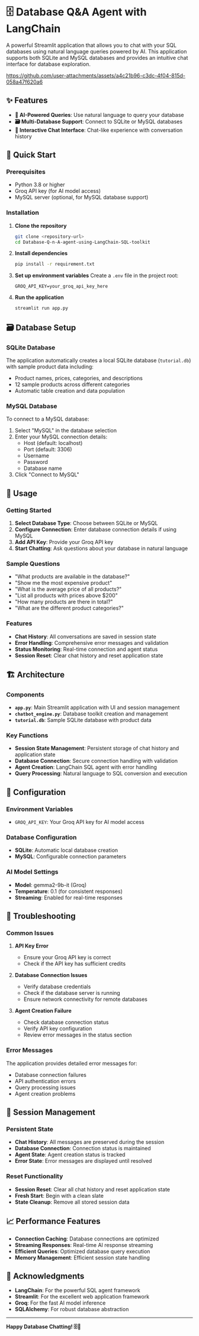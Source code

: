 # 🗄️ Database Q&A Agent with LangChain

A powerful Streamlit application that allows you to chat with your SQL databases using natural language queries powered by AI. This application supports both SQLite and MySQL databases and provides an intuitive chat interface for database exploration.


https://github.com/user-attachments/assets/a4c21b96-c3dc-4f04-815d-058a47f620a6




## ✨ Features

- **🤖 AI-Powered Queries**: Use natural language to query your database
- **🗃️ Multi-Database Support**: Connect to SQLite or MySQL databases
- **💬 Interactive Chat Interface**: Chat-like experience with conversation history

## 🚀 Quick Start

### Prerequisites

- Python 3.8 or higher
- Groq API key (for AI model access)
- MySQL server (optional, for MySQL database support)

### Installation

1. **Clone the repository**
   ```bash
   git clone <repository-url>
   cd Database-Q-n-A-agent-using-LangChain-SQL-toolkit
   ```

2. **Install dependencies**
   ```bash
   pip install -r requirement.txt
   ```

3. **Set up environment variables**
   Create a `.env` file in the project root:
   ```env
   GROQ_API_KEY=your_groq_api_key_here
   ```

4. **Run the application**
   ```bash
   streamlit run app.py
   ```

## 🗃️ Database Setup

### SQLite Database
The application automatically creates a local SQLite database (`tutorial.db`) with sample product data including:
- Product names, prices, categories, and descriptions
- 12 sample products across different categories
- Automatic table creation and data population

### MySQL Database
To connect to a MySQL database:
1. Select "MySQL" in the database selection
2. Enter your MySQL connection details:
   - Host (default: localhost)
   - Port (default: 3306)
   - Username
   - Password
   - Database name
3. Click "Connect to MySQL"

## 💬 Usage

### Getting Started
1. **Select Database Type**: Choose between SQLite or MySQL
2. **Configure Connection**: Enter database connection details if using MySQL
3. **Add API Key**: Provide your Groq API key
4. **Start Chatting**: Ask questions about your database in natural language

### Sample Questions
- "What products are available in the database?"
- "Show me the most expensive product"
- "What is the average price of all products?"
- "List all products with prices above $200"
- "How many products are there in total?"
- "What are the different product categories?"

### Features
- **Chat History**: All conversations are saved in session state
- **Error Handling**: Comprehensive error messages and validation
- **Status Monitoring**: Real-time connection and agent status
- **Session Reset**: Clear chat history and reset application state

## 🏗️ Architecture

### Components
- **`app.py`**: Main Streamlit application with UI and session management
- **`chatbot_engine.py`**: Database toolkit creation and management
- **`tutorial.db`**: Sample SQLite database with product data

### Key Functions
- **Session State Management**: Persistent storage of chat history and application state
- **Database Connection**: Secure connection handling with validation
- **Agent Creation**: LangChain SQL agent with error handling
- **Query Processing**: Natural language to SQL conversion and execution

## 🔧 Configuration

### Environment Variables
- `GROQ_API_KEY`: Your Groq API key for AI model access

### Database Configuration
- **SQLite**: Automatic local database creation
- **MySQL**: Configurable connection parameters

### AI Model Settings
- **Model**: gemma2-9b-it (Groq)
- **Temperature**: 0.1 (for consistent responses)
- **Streaming**: Enabled for real-time responses


## 🐛 Troubleshooting

### Common Issues

1. **API Key Error**
   - Ensure your Groq API key is correct
   - Check if the API key has sufficient credits

2. **Database Connection Issues**
   - Verify database credentials
   - Check if the database server is running
   - Ensure network connectivity for remote databases

3. **Agent Creation Failure**
   - Check database connection status
   - Verify API key configuration
   - Review error messages in the status section

### Error Messages
The application provides detailed error messages for:
- Database connection failures
- API authentication errors
- Query processing issues
- Agent creation problems

## 🔄 Session Management

### Persistent State
- **Chat History**: All messages are preserved during the session
- **Database Connection**: Connection status is maintained
- **Agent State**: Agent creation status is tracked
- **Error State**: Error messages are displayed until resolved

### Reset Functionality
- **Session Reset**: Clear all chat history and reset application state
- **Fresh Start**: Begin with a clean slate
- **State Cleanup**: Remove all stored session data

## 📈 Performance Features

- **Connection Caching**: Database connections are optimized
- **Streaming Responses**: Real-time AI response streaming
- **Efficient Queries**: Optimized database query execution
- **Memory Management**: Efficient session state handling


## 🙏 Acknowledgments

- **LangChain**: For the powerful SQL agent framework
- **Streamlit**: For the excellent web application framework
- **Groq**: For the fast AI model inference
- **SQLAlchemy**: For robust database abstraction

---

**Happy Database Chatting! 🗄️💬** 
